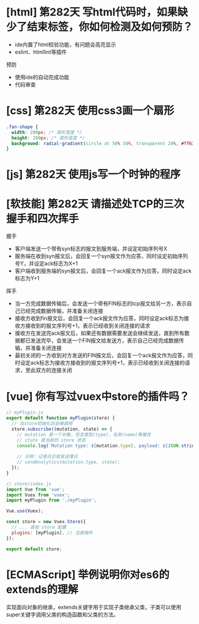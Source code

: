 # [html] 第282天 写html代码时，如果缺少了结束标签，你如何检测及如何预防？

- ide内置了html校验功能，有问题会高亮显示
- eslint、htmllint等插件

预防
- 使用ide的自动完成功能
- 代码审查

# [css] 第282天 使用css3画一个扇形

```css
.fan-shape {
  width: 200px; /* 扇形宽度 */
  height: 200px; /* 扇形高度 */
  background: radial-gradient(circle at 50% 50%, transparent 20%, #ff6347 20%);
}
```

# [js] 第282天 使用js写一个时钟的程序

# [软技能] 第282天 请描述处TCP的三次握手和四次挥手

握手
- 客户端发送一个带有syn标志的报文到服务端，并设定初始序列号X
- 服务端在收到syn报文后，会回复一个syn报文作为应答，同时设定初始序列号Y，并设定ack标志为X+1
- 客户端收到服务端的syn报文后，会回复一个ack报文作为应答，同时设定ack标志为Y+1

挥手
- 当一方完成数据传输后，会发送一个带有FIN标志的tcp报文给另一方，表示自己已经完成数据传输，并准备关闭连接
- 接收方收到fin报文后，会回复一个ack报文作为应答，同时设定ack标志为接收方接收到的报文序列号+1，表示已经收到关闭连接的请求
- 接收方在发送完ack报文后，如果还有数据需要发送会继续发送，直到所有数据都已发送完毕，会发送一个FIN报文给发送方，表示自己已经完成数据传输，并准备关闭连接
- 最初关闭的一方收到对方发送的FIN报文后，会回复一个ack报文作为应答，同时设定ack标志为接收方接收到的报文序列号+1，表示已经收到关闭连接的请求，至此双方的连接关闭

# [vue] 你有写过vuex中store的插件吗？

```javascript
// myPlugin.js
export default function myPlugin(store) {
  // 当store初始化后会被调用
  store.subscribe((mutation, state) => {
    // mutation 是一个对象，包含类型(type)、名称(name)等属性
    // state 是当前的 store 状态
    console.log(`Mutation type: ${mutation.type}, payload: ${JSON.stringify(mutation.payload)}`);
    
    // 示例：记录日志或发送埋点
    // sendAnalytics(mutation.type, state);
  });
}

// store/index.js
import Vue from 'vue';
import Vuex from 'vuex';
import myPlugin from './myPlugin';

Vue.use(Vuex);

const store = new Vuex.Store({
  // ... 其他 store 配置
  plugins: [myPlugin], // 注册插件
});

export default store;

```

# [ECMAScript] 举例说明你对es6的extends的理解

实现面向对象的继承，extends关键字用于实现子类继承父类，子类可以使用super关键字调用父类的构造函数和父类的方法。
